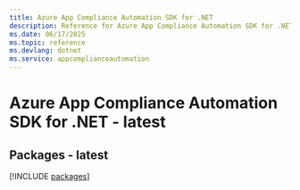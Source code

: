 ```yaml
---
title: Azure App Compliance Automation SDK for .NET
description: Reference for Azure App Compliance Automation SDK for .NET
ms.date: 06/17/2025
ms.topic: reference
ms.devlang: dotnet
ms.service: appcomplianceautomation
---
```

# Azure App Compliance Automation SDK for .NET - latest
## Packages - latest
[!INCLUDE [packages](app-compliance-automation-index.md)]